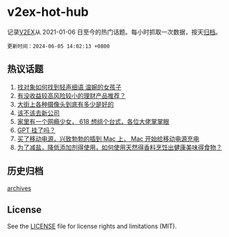 # v2ex-hot-hub

 记录[V2EX](https://www.v2ex.com/)从 2021-01-06 日至今的热门话题。每小时抓取一次数据，按天[归档](archives)。

`更新时间：2024-06-05 14:02:13 +0800`

## 热议话题

1. [找对象如何找到轻声细语 温婉的女孩子](https://www.v2ex.com/t/1046830)
1. [有没收益较高风险较小的理财产品推荐？](https://www.v2ex.com/t/1046873)
1. [大街上各种摄像头到底有多少是好的](https://www.v2ex.com/t/1046876)
1. [该不该去新公司](https://www.v2ex.com/t/1046884)
1. [家里有一个网瘾少女， 618 想组个台式，各位大佬掌掌眼](https://www.v2ex.com/t/1046886)
1. [GPT 挂了吗？](https://www.v2ex.com/t/1046746)
1. [买了移动电源，兴致勃勃的插到 Mac 上， Mac 开始给移动电源充电](https://www.v2ex.com/t/1046749)
1. [为了减盐，降低添加剂得使用，如何使用天然得香料烹饪出健康美味得食物？](https://www.v2ex.com/t/1046898)

## 历史归档

[archives](archives)

## License

See the [LICENSE](LICENSE) file for license rights and limitations (MIT).
